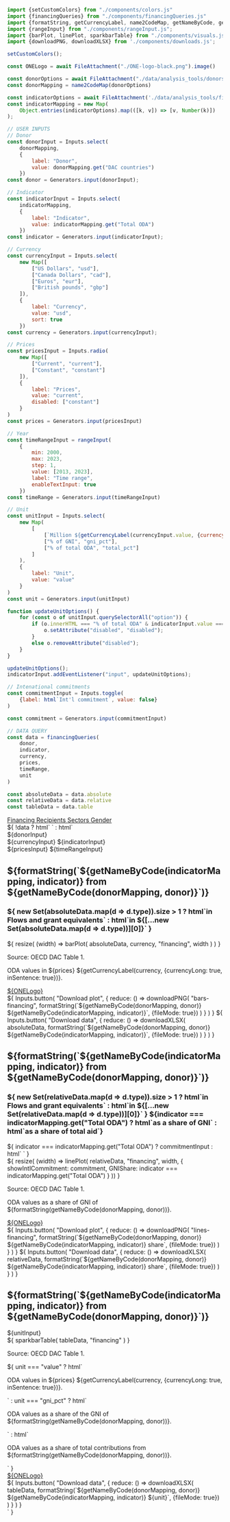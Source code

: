 ```js
import {setCustomColors} from "./components/colors.js"
import {financingQueries} from "./components/financingQueries.js"
import {formatString, getCurrencyLabel, name2CodeMap, getNameByCode, generateIndicatorMap} from "./components/utils.js";
import {rangeInput} from "./components/rangeInput.js";
import {barPlot, linePlot, sparkbarTable} from "./components/visuals.js";
import {downloadPNG, downloadXLSX} from './components/downloads.js';
```

```js
setCustomColors();
```

```js
const ONELogo = await FileAttachment("./ONE-logo-black.png").image()
```

```js
const donorOptions = await FileAttachment("./data/analysis_tools/donors.json").json()
const donorMapping = name2CodeMap(donorOptions)

const indicatorOptions = await FileAttachment('./data/analysis_tools/financing_indicators.json').json()
const indicatorMapping = new Map(
    Object.entries(indicatorOptions).map(([k, v]) => [v, Number(k)])
);


```

```js
// USER INPUTS
// Donor
const donorInput = Inputs.select(
    donorMapping,
    {
        label: "Donor",
        value: donorMapping.get("DAC countries")
    })
const donor = Generators.input(donorInput);

// Indicator
const indicatorInput = Inputs.select(
    indicatorMapping,
    {
        label: "Indicator",
        value: indicatorMapping.get("Total ODA")
    })
const indicator = Generators.input(indicatorInput);

// Currency
const currencyInput = Inputs.select(
    new Map([
        ["US Dollars", "usd"],
        ["Canada Dollars", "cad"],
        ["Euros", "eur"],
        ["British pounds", "gbp"]
    ]),
    {
        label: "Currency",
        value: "usd",
        sort: true
    })
const currency = Generators.input(currencyInput);

// Prices
const pricesInput = Inputs.radio(
    new Map([
        ["Current", "current"],
        ["Constant", "constant"]
    ]),
    {
        label: "Prices",
        value: "current",
        disabled: ["constant"]
    }
)
const prices = Generators.input(pricesInput)

// Year
const timeRangeInput = rangeInput(
    {
        min: 2000,
        max: 2023,
        step: 1,
        value: [2013, 2023],
        label: "Time range",
        enableTextInput: true
    })
const timeRange = Generators.input(timeRangeInput)

// Unit
const unitInput = Inputs.select(
    new Map(
        [
            [`Million ${getCurrencyLabel(currencyInput.value, {currencyOnly: true,})}`, "value"],
            ["% of GNI", "gni_pct"],
            ["% of total ODA", "total_pct"]
        ]
    ),
    {
        label: "Unit",
        value: "value"
    }
)
const unit = Generators.input(unitInput)

function updateUnitOptions() {
    for (const o of unitInput.querySelectorAll("option")) {
        if (o.innerHTML === "% of total ODA" & indicatorInput.value === indicatorMapping.get("Total ODA")) {
            o.setAttribute("disabled", "disabled");
        }
        else o.removeAttribute("disabled");
    }
}

updateUnitOptions();
indicatorInput.addEventListener("input", updateUnitOptions);

// Intenational commitments
const commitmentInput = Inputs.toggle(
    {label: html`Int'l commitment`, value: false}
)

const commitment = Generators.input(commitmentInput)
```

```js
// DATA QUERY
const data = financingQueries(
    donor, 
    indicator,
    currency,
    prices,
    timeRange, 
    unit
)

const absoluteData = data.absolute
const relativeData = data.relative
const tableData = data.table
```

<div class="header card">
    <a class="view-button active" href="./">
        Financing
    </a>
    <a class="view-button" href="./recipients">
        Recipients
    </a>
    <a class="view-button" href="./sectors">
        Sectors
    </a>
    <a class="view-button" href="./gender">
        Gender
    </a>
</div>

<div>
    ${  
        !data 
            ? html` `
            : html`
                <div class="settings card">
                    <div class="settings-group">
                        ${donorInput}
                    </div>
                    <div class="settings-group">
                        ${currencyInput}
                        ${indicatorInput}
                    </div>
                    <div class="settings-group">
                        ${pricesInput}
                        ${timeRangeInput}
                    </div>
                </div>
                <div class="grid grid-cols-2">
                    <div class="card">
                        <div  class="plot-container" id="bars-financing">
                            <h2 class="plot-title">
                                ${formatString(`${getNameByCode(indicatorMapping, indicator)} from ${getNameByCode(donorMapping, donor)}`)}
                            </h2>
                            <div class="plot-subtitle-panel">
                                <h3 class="plot-subtitle">
                                    ${
                                        new Set(absoluteData.map(d => d.type)).size > 1 
                                            ? html`in <span class="flow-label subtitle-label">Flows</span> and <span class="ge-label  subtitle-label">grant equivalents</span>`
                                            : html`in ${[...new Set(absoluteData.map(d => d.type))][0]}`
                                    }
                                </h3>
                            </div>
                            ${
                                resize(
                                    (width) => barPlot(
                                        absoluteData, 
                                        currency, 
                                        "financing", 
                                        width
                                    )
                                )
                            }
                            <div class="bottom-panel">
                                <div class="text-section">
                                    <p class="plot-source">Source: OECD DAC Table 1.</p>
                                    <p class="plot-note">ODA values in ${prices} ${getCurrencyLabel(currency, {currencyLong: true, inSentence: true})}.</p>                
                                </div>
                                <div class="logo-section">
                                    <a href="https://data.one.org/" target="_blank">
                                        ${ONELogo}
                                    </a>
                                </div>
                            </div>
                        </div>
                        <div class="download-panel">
                            ${  
                                Inputs.button(
                                    "Download plot", 
                                    {
                                        reduce: () => downloadPNG(
                                            "bars-financing",
                                            formatString(`${getNameByCode(donorMapping, donor)} ${getNameByCode(indicatorMapping, indicator)}`, {fileMode: true})
                                        )
                                    }   
                                )
                            }
                            ${
                                Inputs.button(
                                    "Download data", 
                                    {
                                        reduce: () => downloadXLSX(
                                            absoluteData,
                                            formatString(`${getNameByCode(donorMapping, donor)} ${getNameByCode(indicatorMapping, indicator)}`, {fileMode: true})
                                        )
                                    }
                                )
                            }
                        </div>
                    </div>
                    <div class="card">
                        <div class="plot-container" id="lines-financing">
                            <h2 class="plot-title">
                                ${formatString(`${getNameByCode(indicatorMapping, indicator)} from ${getNameByCode(donorMapping, donor)}`)}
                            </h2>
                            <div class="plot-subtitle-panel">
                                <h3 class="plot-subtitle">
                                    ${
                                        new Set(relativeData.map(d => d.type)).size > 1 
                                            ? html`in <span class="flow-label subtitle-label">Flows</span> and <span class="ge-label  subtitle-label">grant equivalents</span>`
                                            : html`in ${[...new Set(relativeData.map(d => d.type))][0]}`
                                    }
                                    ${indicator === indicatorMapping.get("Total ODA") ? html`as a share of GNI` : html`as a share of total aid`}
                                </h3>
                                ${
                                    indicator === indicatorMapping.get("Total ODA") 
                                        ? commitmentInput
                                        : html` `
                                }
                            </div>
                            ${
                            resize(
                                (width) => linePlot(
                                    relativeData, 
                                    "financing", 
                                    width,
                                    {
                                        showIntlCommitment: commitment,
                                        GNIShare: indicator === indicatorMapping.get("Total ODA")
                                    }
                                ))
                            }
                            <div class="bottom-panel">
                                <div class="text-section">
                                    <p class="plot-source">Source: OECD DAC Table 1.</p>
                                    <p class="plot-note">ODA values as a share of GNI of ${formatString(getNameByCode(donorMapping, donor))}.</p>
                                </div>
                                <div class="logo-section">
                                    <a href="https://data.one.org/" target="_blank">
                                        ${ONELogo}
                                    </a>
                                </div>
                            </div>
                        </div>
                        <div class="download-panel">
                            ${
                                Inputs.button(
                                    "Download plot", 
                                    {
                                        reduce: () => downloadPNG(
                                            "lines-financing",
                                            formatString(`${getNameByCode(donorMapping, donor)} ${getNameByCode(indicatorMapping, indicator)} share`, {fileMode: true})
                                        )
                                    }
                                )
                            }
                            ${
                                Inputs.button(
                                    "Download data", 
                                    {
                                        reduce: () => downloadXLSX(
                                            relativeData,
                                            formatString(`${getNameByCode(donorMapping, donor)} ${getNameByCode(indicatorMapping, indicator)} share`, {fileMode: true})
                                        )
                                    }
                                )
                            }
                        </div>
                    </div>
                </div>
                <div class="card">
                    <div class="plot-container">
                        <h2 class="table-title">
                            ${formatString(`${getNameByCode(indicatorMapping, indicator)} from ${getNameByCode(donorMapping, donor)}`)}
                        </h2>
                        <div class="table-subtitle-panel">
                            ${unitInput}
                        </div>
                        ${
                            sparkbarTable(
                                tableData, 
                                "financing"
                            )
                        }
                        <div class="bottom-panel">
                            <div class="text-section">
                                <p class="plot-source">Source: OECD DAC Table 1.</p>
                                ${
                                    unit === "value" 
                                        ? html`<p class="plot-note">ODA values in ${prices} ${getCurrencyLabel(currency, {currencyLong: true, inSentence: true})}.</p>`
                                        : unit === "gni_pct"
                                            ? html`<p class="plot-note">ODA values as a share of the GNI of ${formatString(getNameByCode(donorMapping, donor))}.</p>`
                                            : html`<p class="plot-note">ODA values as a share of total contributions from ${formatString(getNameByCode(donorMapping, donor))}.</p>`
                                }
                            </div>
                            <div class="logo-section">
                                <a href="https://data.one.org/" target="_blank">
                                    ${ONELogo}
                                </a>
                            </div>
                        </div>
                    </div>
                    <div class="download-panel">
                        ${
                            Inputs.button(
                                "Download data", 
                                {
                                    reduce: () => downloadXLSX(
                                        tableData,
                                        formatString(`${getNameByCode(donorMapping, donor)} ${getNameByCode(indicatorMapping, indicator)} ${unit}`, {fileMode: true})
                                    )
                                }
                            )
                        }
                    </div>
                </div>
            `
    }
</div>
